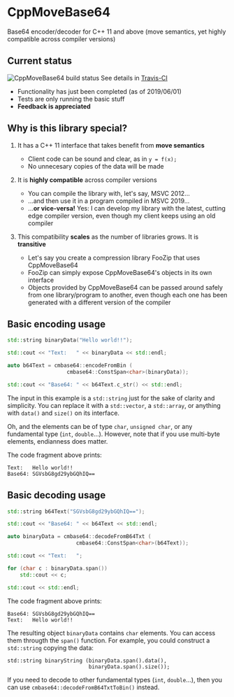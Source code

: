 # CppMoveBase64
Base64 encoder/decoder for C++ 11 and above (move semantics, yet highly compatible across compiler versions)

## Current status

![CppMoveBase64 build status](https://api.travis-ci.com/mkrevuelta/CppMoveBase64.png "CppMoveBase64 build status")  See details in [Travis-CI](https://travis-ci.com/mkrevuelta/CppMoveBase64)

* Functionality has just been completed (as of 2019/06/01)
* Tests are only running the basic stuff
* **Feedback is appreciated**

## Why is this library special?

1. It has a C++ 11 interface that takes benefit from **move semantics**
   * Client code can be sound and clear, as in `y = f(x);`
   * No unnecesary copies of the data will be made

2. It is **highly compatible** across compiler versions
   * You can compile the library with, let's say, MSVC 2012...
   * ...and then use it in a program compiled in MSVC 2019...
   * ...**or vice-versa!** Yes: I can develop my library with the latest, cutting edge compiler version, even though my client keeps using an old compiler

3. This compatibility **scales** as the number of libraries grows. It is **transitive**
   * Let's say you create a compression library FooZip that uses CppMoveBase64
   * FooZip can simply expose CppMoveBase64's objects in its own interface
   * Objects provided by CppMoveBase64 can be passed around safely from one library/program to another, even though each one has been generated with a different version of the compiler

## Basic encoding usage

```C++
std::string binaryData("Hello world!!");

std::cout << "Text:   " << binaryData << std::endl;

auto b64Text = cmbase64::encodeFromBin (
                   cmbase64::ConstSpan<char>(binaryData));

std::cout << "Base64: " << b64Text.c_str() << std::endl;
```

The input in this example is a `std::string` just for the sake of clarity and simplicity. You can replace it with a `std::vector`, a `std::array`, or anything with `data()` and `size()` on its interface.

Oh, and the elements can be of type `char`, `unsigned char`, or any fundamental type (`int`, `double`...). However, note that if you use multi-byte elements, endianness does matter.

The code fragment above prints:
```
Text:   Hello world!!
Base64: SGVsbG8gd29ybGQhIQ==
```

## Basic decoding usage

```C++
std::string b64Text("SGVsbG8gd29ybGQhIQ==");

std::cout << "Base64: " << b64Text << std::endl;

auto binaryData = cmbase64::decodeFromB64Txt (
                      cmbase64::ConstSpan<char>(b64Text));

std::cout << "Text:   ";

for (char c : binaryData.span())
    std::cout << c;

std::cout << std::endl;
```

The code fragment above prints:
```
Base64: SGVsbG8gd29ybGQhIQ==
Text:   Hello world!!
```

The resulting object `binaryData` contains `char` elements. You can access them througth the `span()` function. For example, you could construct a `std::string` copying the data:
```
std::string binaryString (binaryData.span().data(),
                          binaryData.span().size());
```

If you need to decode to other fundamental types (`int`, `double`...), then you can use `cmbase64::decodeFromB64TxtToBin()` instead.

